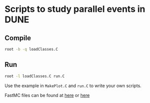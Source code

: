 # Scripts to study parallel events in DUNE

## Compile

```bash
root -b -q loadClasses.C
```

## Run

```bash
root -l loadClasses.C run.C
```

Use the example in `MakePlot.C` and `run.C` to write your own scripts.

FastMC files can be found at [here](http://www.phy.bnl.gov/bviren/data/fmcfiles/) or [here](http://www.phy.bnl.gov/~chao/dune/fastmc/)
